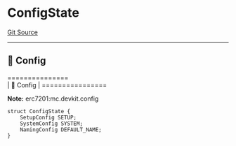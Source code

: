 # ConfigState
[Git Source](https://github.com/metacontract/mc/blob/b874bc295b567a7e9bd6d6c63dfe84df116a2f3a/src/devkit/system/Config.sol)

----------------------
📝 Config
------------------------
===============\
|   📝 Config     |
\================

**Note:**
erc7201:mc.devkit.config


```solidity
struct ConfigState {
    SetupConfig SETUP;
    SystemConfig SYSTEM;
    NamingConfig DEFAULT_NAME;
}
```

